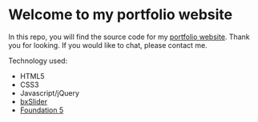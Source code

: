 # Welcome to my portfolio website

In this repo, you will find the source code for my [portfolio website](http://www.garyzhao.com).
Thank you for looking. If you would like to chat, please contact me.

Technology used:
* HTML5
* CSS3
* Javascript/jQuery
* [bxSlider](http://bxslider.com/)
* [Foundation 5](http://foundation.zurb.com/)

